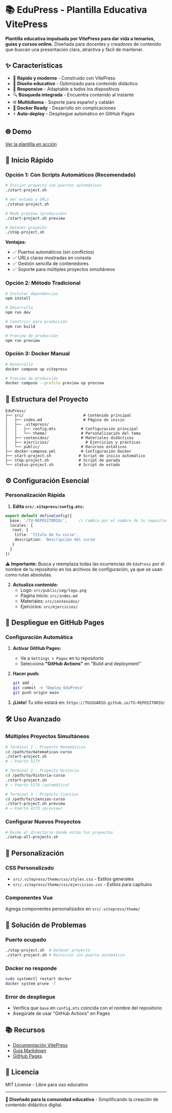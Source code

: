 # 📚 EduPress - Plantilla Educativa VitePress

**Plantilla educativa impulsada por VitePress para dar vida a temarios, guías y cursos online.** Diseñada para docentes y creadores de contenido que buscan una presentación clara, atractiva y fácil de mantener.

## ✨ Características

- 🚀 **Rápido y moderno** - Construido con VitePress
- 🎨 **Diseño educativo** - Optimizado para contenido didáctico
- 📱 **Responsive** - Adaptable a todos los dispositivos
- 🔍 **Búsqueda integrada** - Encuentra contenido al instante
- 🌐 **Multiidioma** - Soporte para español y catalán
- 🐳 **Docker Ready** - Desarrollo sin complicaciones
- ⚡ **Auto-deploy** - Despliegue automático en GitHub Pages

## 🌐 Demo

[Ver la plantilla en acción](https://ggedu.github.io/EduPress/)

## 🚀 Inicio Rápido

### Opción 1: Con Scripts Automáticos (Recomendado)

```bash
# Iniciar proyecto con puertos automáticos
./start-project.sh

# Ver estado y URLs
./status-project.sh

# Modo preview (producción)
./start-project.sh preview

# Detener proyecto
./stop-project.sh
```

**Ventajas:**

- ✅ Puertos automáticos (sin conflictos)
- ✅ URLs claras mostradas en consola
- ✅ Gestión sencilla de contenedores
- ✅ Soporte para múltiples proyectos simultáneos

### Opción 2: Método Tradicional

```bash
# Instalar dependencias
npm install

# Desarrollo
npm run dev

# Construir para producción
npm run build

# Preview de producción
npm run preview
```

### Opción 3: Docker Manual

```bash
# Desarrollo
docker compose up vitepress

# Preview de producción
docker compose --profile preview up preview
```

## 📁 Estructura del Proyecto

```
EduPress/
├── src/                          # Contenido principal
│   ├── index.md                  # Página de inicio
│   ├── .vitepress/
│   │   ├── config.mts           # Configuración principal
│   │   └── theme/               # Personalización del tema
│   ├── contenidos/              # Materiales didácticos
│   ├── ejercicios/                # Ejercicios y prácticas
│   └── public/                  # Recursos estáticos
├── docker-compose.yml           # Configuración Docker
├── start-project.sh            # Script de inicio automático
├── stop-project.sh             # Script de parada
└── status-project.sh           # Script de estado
```

## ⚙️ Configuración Esencial

### Personalización Rápida

1. **Edita `src/.vitepress/config.mts`:**

  ```typescript
  export default defineConfig({
    base: '/TU-REPOSITORIO/',     // Cambia por el nombre de tu repositorio
    locales: {
     root: {
      title: 'Título de tu curso',
      description: 'Descripción del curso'
     }
    }
  })
  ```

  ⚠️ **Importante:** Busca y reemplaza todas las ocurrencias de `EduPress` por el nombre de tu repositorio en los archivos de configuración, ya que se usan como rutas absolutas.

2. **Actualiza contenido:**
   - Logo: `src/public/img/logo.png`
   - Página inicio: `src/index.md`
   - Materiales: `src/contenidos/`
   - Ejercicios: `src/ejercicios/`

## 🚀 Despliegue en GitHub Pages

### Configuración Automática

1. **Activar GitHub Pages:**
   - Ve a `Settings > Pages` en tu repositorio
   - Selecciona **"GitHub Actions"** en "Build and deployment"

2. **Hacer push:**

   ```bash
   git add .
   git commit -m "Deploy EduPress"
   git push origin main
   ```

3. **¡Listo!** Tu sitio estará en: `https://TUUSUARIO.github.io/TU-REPOSITORIO/`

## 🛠️ Uso Avanzado

### Múltiples Proyectos Simultáneos

```bash
# Terminal 1 - Proyecto Matemáticas
cd /path/to/matematicas-curso
./start-project.sh
# → Puerto 5173

# Terminal 2 - Proyecto Historia  
cd /path/to/historia-curso
./start-project.sh
# → Puerto 5174 (automático)

# Terminal 3 - Proyecto Ciencias
cd /path/to/ciencias-curso
./start-project.sh preview
# → Puerto 4173 (preview)
```

### Configurar Nuevos Proyectos

```bash
# Desde el directorio donde están tus proyectos
./setup-all-projects.sh
```

## 🎨 Personalización

### CSS Personalizado

- `src/.vitepress/theme/css/styles.css` - Estilos generales
- `src/.vitepress/theme/css/ejercicios.css` - Estilos para capítulos

### Componentes Vue

Agrega componentes personalizados en `src/.vitepress/theme/`

## 🔧 Solución de Problemas

### Puerto ocupado

```bash
./stop-project.sh  # Detener proyecto
./start-project.sh # Reiniciar con puerto automático
```

### Docker no responde

```bash
sudo systemctl restart docker
docker system prune -f
```

### Error de despliegue

- Verifica que `base` en `config.mts` coincida con el nombre del repositorio
- Asegúrate de usar "GitHub Actions" en Pages

## 📚 Recursos

- [Documentación VitePress](https://vitepress.dev/)
- [Guía Markdown](https://www.markdownguide.org/)
- [GitHub Pages](https://pages.github.com/)

## 📄 Licencia

MIT License - Libre para uso educativo

---

**💝 Diseñado para la comunidad educativa** - Simplificando la creación de contenido didáctico digital.
